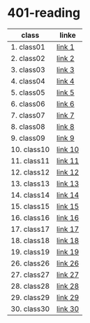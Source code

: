 
# 401-reading

class | linke
-------------|-------------
1. class01   | [link 1](class-01.md)
2. class02   | [link 2](class-02.md)
3. class03   | [link 3](class-03.md)
4. class04   | [link 4](class-04.md)
5. class05   | [link 5](class-05.md)
6. class06   | [link 6](class-06.md)
7. class07   | [link 7](class-07.md)
8. class08   | [link 8](class-08.md)
9. class09   | [link 9](class-09.md)
10. class10  | [link 10](class-10.md)
11. class11  | [link 11](class-11.md)
12. class12  | [link 12](class-12.md)
13. class13  | [link 13](class-13.md)
14. class14  | [link 14](class-14.md)
15. class15  | [link 15](class-15.md)
16. class16  | [link 16](class-16.md)
17. class17  | [link 17](class-17.md)
18. class18  | [link 18](class-18.md)
19. class19  | [link 19](class-19.md)
26. class26  | [link 26](class-26.md)
27. class27  | [link 27](class-27.md)
28. class28  | [link 28](class-28.md)
29. class29  | [link 29](class-29.md)
30. class30  | [link 30](class-30.md)

